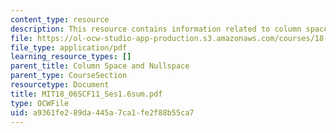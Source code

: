 ```yaml
---
content_type: resource
description: This resource contains information related to column space and nullspace.
file: https://ol-ocw-studio-app-production.s3.amazonaws.com/courses/18-06sc-linear-algebra-fall-2011/a9361fe289da445a7ca1fe2f88b55ca7_MIT18_06SCF11_Ses1.6sum.pdf
file_type: application/pdf
learning_resource_types: []
parent_title: Column Space and Nullspace
parent_type: CourseSection
resourcetype: Document
title: MIT18_06SCF11_Ses1.6sum.pdf
type: OCWFile
uid: a9361fe2-89da-445a-7ca1-fe2f88b55ca7
---
```

